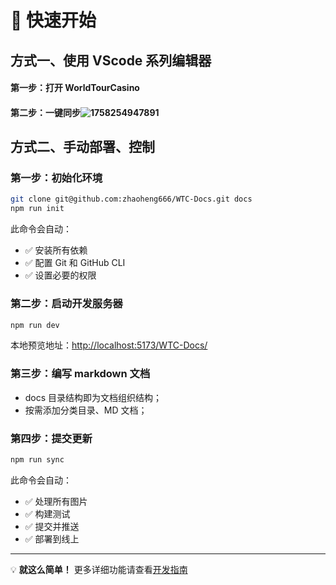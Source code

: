 # 🚀 快速开始

## 方式一、使用 VScode 系列编辑器

#### 第一步：打开 WorldTourCasino

#### 第二步：一键同步![1758254947891](http://localhost:5173/WTC-Docs/assets/1758255105402_e3252339.png)

## 方式二、手动部署、控制

### 第一步：初始化环境

```bash
git clone git@github.com:zhaoheng666/WTC-Docs.git docs
npm run init
```

此命令会自动：

- ✅ 安装所有依赖
- ✅ 配置 Git 和 GitHub CLI
- ✅ 设置必要的权限

### 第二步：启动开发服务器

```bash
npm run dev
```

本地预览地址：[http://localhost:5173/WTC-Docs/](/)

### 第三步：编写 markdown 文档

- docs 目录结构即为文档组织结构；
- 按需添加分类目录、MD 文档；

### 第四步：提交更新

```bash
npm run sync
```

此命令会自动：

- ✅ 处理所有图片
- ✅ 构建测试
- ✅ 提交并推送
- ✅ 部署到线上

---

💡 **就这么简单！** 更多详细功能请查看[开发指南](./README.md)
